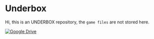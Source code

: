 # Underbox
Hi, this is an UNDERBOX repository, the `game files` are not stored here. 

[![Google Drive](https://upload.wikimedia.org/wikipedia/commons/thumb/1/13/Logo_of_Google_Drive_%282012-2014%29.svg/1200px-Logo_of_Google_Drive_%282012-2014%29.svg.png)](https://drive.google.com/file/d/1-9WtdYC0XJs--anR4vidwsW457fBu6_p/view?usp=sharing)

